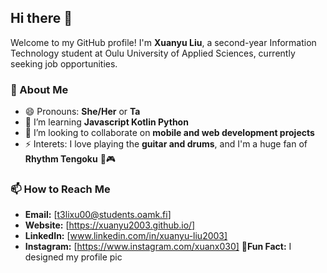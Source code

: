 ## Hi there 👋  

Welcome to my GitHub profile! I'm **Xuanyu Liu**, a second-year Information Technology student at Oulu University of Applied Sciences, currently seeking job opportunities.  

### 🚀 About Me  
- 😄 Pronouns: **She/Her** or **Ta**
- 🌱 I’m learning **Javascript Kotlin Python**  
- 👯 I’m looking to collaborate on **mobile and web development projects**  
- ⚡ Interets: I love playing the **guitar and drums**, and I'm a huge fan of **Rhythm Tengoku** 🎸🎮

### 📫 How to Reach Me  
- **Email:** [t3lixu00@students.oamk.fi]
- **Website:** [https://xuanyu2003.github.io/]  
- **LinkedIn:** [www.linkedin.com/in/xuanyu-liu2003]  
- **Instagram:** [https://www.instagram.com/xuanx030]
🧐**Fun Fact:** I designed my profile pic  
